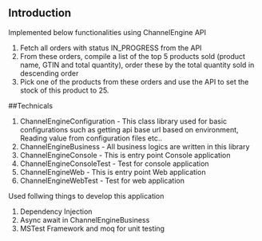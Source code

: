 ## Introduction
Implemented below functionalities using ChannelEngine API
1.	Fetch all orders with status IN_PROGRESS from the API 
2.	From these orders, compile a list of the top 5 products sold (product name, GTIN and total quantity), order these by the total quantity sold in descending order
3.	Pick one of the products from these orders and use the API to set the stock of this product to 25.

##Technicals
1. ChannelEngineConfiguration - This class library used for basic configurations such as getting api base url based on environment, Reading value from configuration files etc..
2. ChannelEngineBusiness - All business logics are written in this library 
3. ChannelEngineConsole - This is entry point Console application
4. ChannelEngineConsoleTest - Test for console application
5. ChannelEngineWeb - This is entry point Web application
6. ChannelEngineWebTest - Test for web application

Used follwing things to develop this application
1. Dependency Injection
2. Async await in ChannelEngineBusiness
3. MSTest Framework and moq for unit testing
